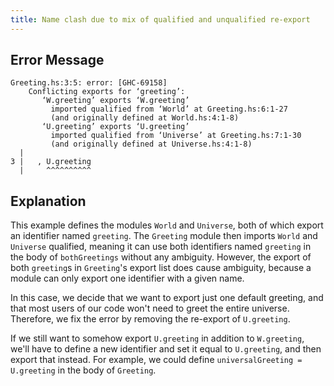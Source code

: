 ```yaml
---
title: Name clash due to mix of qualified and unqualified re-export
---
```


## Error Message

```
Greeting.hs:3:5: error: [GHC-69158]
    Conflicting exports for ‘greeting’:
       ‘W.greeting’ exports ‘W.greeting’
         imported qualified from ‘World’ at Greeting.hs:6:1-27
         (and originally defined at World.hs:4:1-8)
       ‘U.greeting’ exports ‘U.greeting’
         imported qualified from ‘Universe’ at Greeting.hs:7:1-30
         (and originally defined at Universe.hs:4:1-8)
  |
3 |   , U.greeting
  |     ^^^^^^^^^^
```

## Explanation

This example defines the modules `World` and `Universe`, both of which export
an identifier named `greeting`. The `Greeting` module then imports `World` and
`Universe` qualified, meaning it can use both identifiers named `greeting` in
the body of `bothGreetings` without any ambiguity. However, the export of both
`greeting`s in `Greeting`'s export list does cause ambiguity, because a module
can only export one identifier with a given name.

In this case, we decide that we want to export just one default greeting, and
that most users of our code won't need to greet the entire universe. Therefore,
we fix the error by removing the re-export of `U.greeting`.

If we still want to somehow export `U.greeting` in addition to `W.greeting`,
we'll have to define a new identifier and set it equal to `U.greeting`, and then
export that instead. For example, we could define
`universalGreeting = U.greeting` in the body of `Greeting`.
